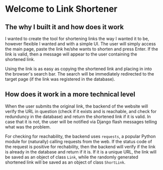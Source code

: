 # Welcome to Link Shortener

## The why I built it and how does it work
I wanted to create the tool for shortening links the way I wanted it to be, however flexible I wanted and with a simple UI. The user will simply access the main page, paste the link he/she wants to shorten and press Enter. If the link is valid, then a message will appear to the user containing the shortened link.

Using the link is as easy as copying the shortened link and placing in into the browser's search bar. The search will be immediately redirected to the target page (if the link was registered in the database).


## How does it work in a more technical level
When the user submits the original link, the backend of the website will verify the URL in question (check if it exists and is reachable, and check for redunduncy in the database) and return the shortened link if it is valid. In case that it is not, the user will be notified via Django flash messages telling what was the problem.

For checking for reachability, the backend uses `requests`, a popular Python module for (naturally) calling requests from the web. If the status code of the request is positive for rechability, then the backend will verify if the link is already in the database and return if it is. If it is a unique URL, the link will be saved as an object of class `Link`, while the randomly generated shortened link will be saved as an object of class `ShortLink`.


